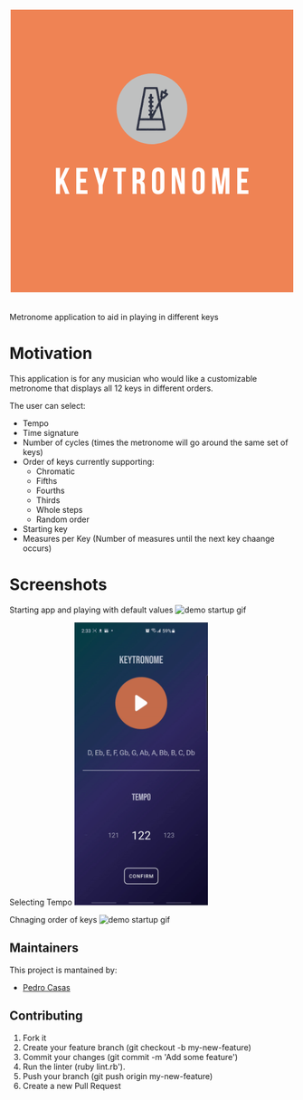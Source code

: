 <h1 align="center">

  <img  width="500"
        alt="Keytronome"
        src="https://github.com/pjcasas29/Keytronome/blob/master/Logo.png"/>

</h1>

Metronome application to aid in playing in different keys

# Motivation

This application is for any musician who would like a customizable metronome that displays all 12 keys in different orders. 

The user can select:

- Tempo
- Time signature
- Number of cycles (times the metronome will go around the same set of keys)
- Order of keys currently supporting:
    - Chromatic
    - Fifths
    - Fourths
    - Thirds
    - Whole steps
    - Random order
- Starting key
- Measures per Key (Number of measures until the next key chaange occurs)

# Screenshots

Starting app and playing with default values
<img alt="demo startup gif" src="https://github.com/pjcasas29/Keytronome/blob/master/DemoStart.gif" height="500"/>

Selecting Tempo
<img alt="demo startup gif" src="https://github.com/pjcasas29/Keytronome/blob/master/DemoTempo.gif" height="500"/>

Chnaging order of keys
<img alt="demo startup gif" src="https://github.com/pjcasas29/Keytronome/blob/master/DemoOrder.gif" height="500"/>

## Maintainers
This project is mantained by:
* [Pedro Casas](http://github.com/pjcasas29)


## Contributing

1. Fork it
2. Create your feature branch (git checkout -b my-new-feature)
3. Commit your changes (git commit -m 'Add some feature')
4. Run the linter (ruby lint.rb').
5. Push your branch (git push origin my-new-feature)
6. Create a new Pull Request
